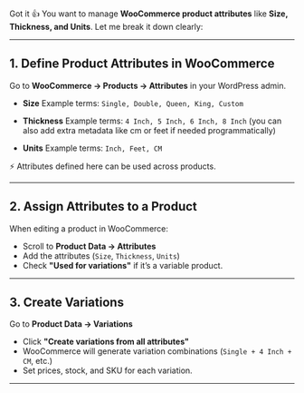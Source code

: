 Got it 👍 You want to manage **WooCommerce product attributes** like **Size, Thickness, and Units**. Let me break it down clearly:

---

## 1. Define Product Attributes in WooCommerce

Go to **WooCommerce → Products → Attributes** in your WordPress admin.

* **Size**
  Example terms: `Single, Double, Queen, King, Custom`

* **Thickness**
  Example terms: `4 Inch, 5 Inch, 6 Inch, 8 Inch`
  (you can also add extra metadata like cm or feet if needed programmatically)

* **Units**
  Example terms: `Inch, Feet, CM`

⚡ Attributes defined here can be used across products.

---

## 2. Assign Attributes to a Product

When editing a product in WooCommerce:

* Scroll to **Product Data → Attributes**
* Add the attributes (`Size`, `Thickness`, `Units`)
* Check **"Used for variations"** if it’s a variable product.

---

## 3. Create Variations

Go to **Product Data → Variations**

* Click **"Create variations from all attributes"**
* WooCommerce will generate variation combinations (`Single + 4 Inch + CM`, etc.)
* Set prices, stock, and SKU for each variation.

---
